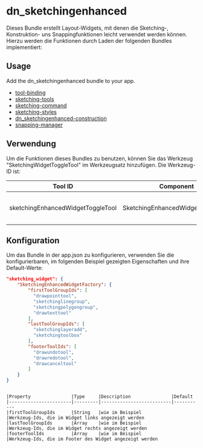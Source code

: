 # dn_sketchingenhanced

Dieses Bundle erstellt Layout-Widgets, mit denen die Sketching-, Konstruktion- uns Snappingfunktionen leicht verwendet werden können. Hierzu werden die Funktionen durch Laden der folgenden Bundles implementiert:

## Usage

Add the dn_sketchingenhanced bundle to your app.

* [tool-binding](#bundle=tool-binding@)
* [sketching-tools](#bundle=sketching-tools@)
* [sketching-command](#bundle=sketching-command@)
* [sketching-styles](#bundle=sketching-styles@)
* [dn_sketchingenhanced-construction](#bundle=dn_sketchingenhanced-construction@)
* [snapping-manager](#bundle=snapping-manager@)


## Verwendung

Um die Funktionen dieses Bundles zu benutzen, können Sie das Werkzeug "SketchingWidgetToggleTool" im Werkzeugsatz hinzufügen. Die Werkzeug-ID ist:

| Tool ID                           | Component                         | Description                      |
|-----------------------------------|-----------------------------------|----------------------------------|
| sketchingEnhancedWidgetToggleTool | SketchingEnhancedWidgetToggleTool | Zeichnen- und Editier-Werkzeuge. |

## Konfiguration

Um das Bundle in der app.json zu konfigurieren, verwenden Sie die konfigurierbaren, im folgenden Beispiel gezeigten Eigenschaften und ihre Default-Werte:

```json
"sketching_widget": {
    "SketchingEnhancedWidgetFactory": {
        "firstToolGroupIds": [
          "drawpointtool",
          "sketchinglinegroup",
          "sketchingpolygongroup",
          "drawtexttool"
        ],
        "lastToolGroupIds": [
          "sketchinglayeradd",
          "sketchingtoolbox"
        ],
        "footerToolIds": [
          "drawundotool",
          "drawredotool",
          "drawcanceltool"
        ]
    }
}
```

```

|Property               |Type     |Description               |Default
|-----------------------|---------|--------------------------|-----------
|firstToolGroupIds      |String   |wie im Beispiel           |Werkzeug-Ids, die im Widget links angezeigt werden
|lastToolGroupIds       |Array    |wie im Beispiel           |Werkzeug-Ids, die im Widget rechts angezeigt werden
|footerToolIds          |Array    |wie im Beispiel           |Werkzeug-Ids, die im Footer des Widget angezeigt werden
